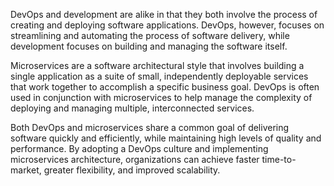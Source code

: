 DevOps and development are alike in that they both involve the process of creating and deploying software applications. DevOps, however, focuses on streamlining and automating the process of software delivery, while development focuses on building and managing the software itself.

Microservices are a software architectural style that involves building a single application as a suite of small, independently deployable services that work together to accomplish a specific business goal. DevOps is often used in conjunction with microservices to help manage the complexity of deploying and managing multiple, interconnected services.

Both DevOps and microservices share a common goal of delivering software quickly and efficiently, while maintaining high levels of quality and performance. By adopting a DevOps culture and implementing microservices architecture, organizations can achieve faster time-to-market, greater flexibility, and improved scalability.
